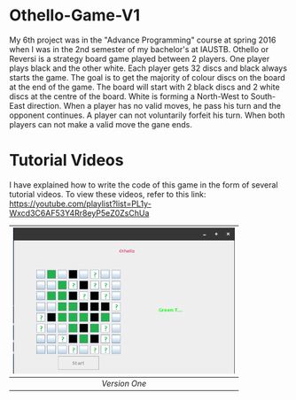 # Othello-Game-V1

My 6th project was in the "Advance Programming" course at spring 2016 when I was in the 2nd semester of my bachelor's at IAUSTB. Othello or Reversi is a strategy board game played between 2 players. One player plays black and the other white. Each player gets 32 discs and black always starts the game. The goal is to get the majority of colour discs on the board at the end of the game. The board will start with 2 black discs and 2 white discs at the centre of the board. White is forming a North-West to South-East direction. When a player has no valid moves, he pass his turn and the opponent continues. A player can not voluntarily forfeit his turn. When both players can not make a valid move the gane ends.

# Tutorial Videos
I have explained how to write the code of this game in the form of several tutorial videos. To view these videos, refer to this link: https://youtube.com/playlist?list=PL1y-Wxcd3C6AF53Y4Rr8eyP5eZ0ZsChUa

| <img src="out.png" alt="Pair Game" width="400"/> | 
|:--:| 
| *Version One* |



